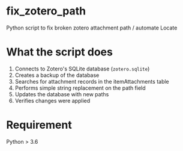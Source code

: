 # fix_zotero_path
Python script to fix broken zotero attachment path / automate Locate

# What the script does
1. Connects to Zotero's SQLite database (`zotero.sqlite`)
2. Creates a backup of the database
3. Searches for attachment records in the itemAttachments table
4. Performs simple string replacement on the path field
5. Updates the database with new paths
6. Verifies changes were applied

# Requirement
Python > 3.6
